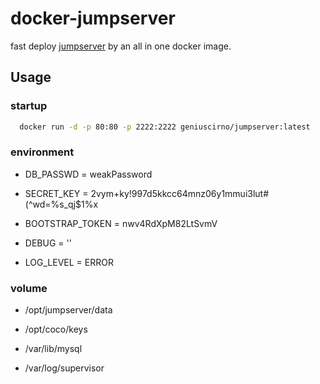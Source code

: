 # docker-jumpserver

fast deploy [jumpserver](https://github.com/jumpserver/jumpserver) by an all in one docker image.

## Usage

### startup

```sh
  docker run -d -p 80:80 -p 2222:2222 geniuscirno/jumpserver:latest
```

### environment

* DB_PASSWD = weakPassword

* SECRET_KEY = 2vym+ky!997d5kkcc64mnz06y1mmui3lut#(^wd=%s_qj$1%x

* BOOTSTRAP_TOKEN = nwv4RdXpM82LtSvmV 

* DEBUG = ''

* LOG_LEVEL = ERROR

### volume

* /opt/jumpserver/data

* /opt/coco/keys

* /var/lib/mysql

* /var/log/supervisor

